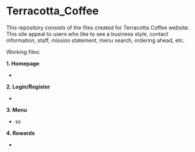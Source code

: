 # Terracotta_Coffee

This repository consists of the files created for Terracotta Coffee website. This site appeal to users who like to see a business style, contact information, staff, mission statement, menu search, ordering ahead, etc.


Working files:

<strong>1. Homepage </strong>

- 

<strong>2. Login/Register </strong>

- 

<strong>3. Menu </strong>

- ss
  
<strong>4. Rewards </strong>

- 

